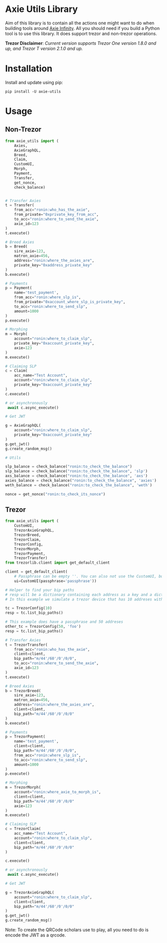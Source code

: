 # Axie Utils Library

Aim of this library is to contain all the actions one might want to do when building tools around [Axie Infinity](https://axieinfinity.com/). All you should need if you build a Python tool is to use this library.
It does support trezor and non-trezor operations.

**Trezor Disclaimer**: _Current version supports Trezor One version 1.8.0 and up, and Trezor T version 2.1.0 and up._


# Installation

Install and update using pip:

```
pip install -U axie-utils
```

# Usage

## Non-Trezor

```python
from axie_utils import (
    Axies,
    AxieGraphQL,
    Breed,
    Claim,
    CustomUI,
    Morph,
    Payment,
    Transfer,
    get_nonce,
    check_balance)


# Transfer Axies
t = Transfer(
    from_acc="ronin:who_has_the_axie",
    from_private="0xprivate_key_from_acc",
    to_acc="ronin:where_to_send_the_axie",
    axie_id=123
)
t.execute()

# Breed Axies
b = Breed(
    sire_axie=123,
    matron_axie=456,
    address="ronin:where_the_axies_are",
    private_key="0xaddress_private_key"
)
b.execute()

# Payments
p = Payment(
    name='test_payment',
    from_acc="ronin:where_slp_is",
    from_private="0xaccount_where_slp_is_private_key",
    to_acc="ronin:where_to_send_slp",
    amount=1000
)
p.execute()

# Morphing
m = Morph(
    account="ronin:where_to_claim_slp",
    private_key="0xaccount_private_key",
    axie=123
)
m.execute()

# Claiming SLP
c = Claim(
    acc_name="Test Account",
    account="ronin:where_to_claim_slp",
    private_key="0xaccount_private_key"
)
c.execute()

# or asynchronously
 await c.async_execute()

# Get JWT

g = AxieGraphQL(
    account="ronin:where_to_claim_slp",
    private_key="0xaccount_private_key"
)
g.get_jwt()
g.create_random_msg()

# Utils

slp_balance = check_balance("ronin:to_check_the_balance")
slp_balance = check_balance("ronin:to_check_the_balance", 'slp')
axs_balance = check_balance("ronin:to_check_the_balance", 'axs')
axies_balance = check_balance("ronin:to_check_the_balance", 'axies')
weth_balance = check_balance("ronin:to_check_the_balance", 'weth')

nonce = get_nonce("ronin:to_check_its_nonce")
```

## Trezor

```python
from axie_utils import (
    CustomUI,
    TrezorAxieGraphQL,
    TrezorBreed,
    TrezorClaim,
    TrezorConfig,
    TrezorMorph,
    TrezorPayment,
    TrezorTransfer)
from trezorlib.client import get_default_client

client = get_default_client(
    # Passphrase can be empty ''. You can also not use the CustomUI, but it will ask the user for the passphrase later on
    ui=CustomUI(passphrase='passphrase'))

# Helper to find your bip paths
# resp will be a dictionary containing each address as a key and a dictionary with "bip_path" and "passphrase" as value
# In this example we simulate a trezor device that has 10 addreses with no passphrase

tc = TrezorConfig(10)
resp = tc.list_bip_paths()

# This example does have a passphrase and 50 addreses
other_tc = TrezorConfig(50, 'foo')
resp = tc.list_bip_paths()

# Transfer Axies
t = TrezorTransfer(
    from_acc="ronin:who_has_the_axie",
    client=client,
    bip_path="m/44'/60'/0'/0/0",
    to_acc="ronin:where_to_send_the_axie",
    axie_id=123
)
t.execute()

# Breed Axies
b = TrezorBreed(
    sire_axie=123,
    matron_axie=456,
    address="ronin:where_the_axies_are",
    client=client,
    bip_path="m/44'/60'/0'/0/0"
)
b.execute()

# Payments
p = TrezorPayment(
    name='test_payment',
    client=client,
    bip_path="m/44'/60'/0'/0/0",
    from_acc="ronin:where_slp_is",
    to_acc="ronin:where_to_send_slp",
    amount=1000
)
p.execute()

# Morphing
m = TrezorMorph(
    account="ronin:where_axie_to_morph_is",
    client=client,
    bip_path="m/44'/60'/0'/0/0"
    axie=123
)
m.execute()

# Claiming SLP
c = TrezorClaim(
    acc_name="Test Account",
    account="ronin:where_to_claim_slp",
    client=client,
    bip_path="m/44'/60'/0'/0/0"
)

c.execute()

# or asynchronously
 await c.async_execute()

# Get JWT

g = TrezorAxieGraphQL(
    account="ronin:where_to_claim_slp",
    client=client,
    bip_path="m/44'/60'/0'/0/0"
)
g.get_jwt()
g.create_random_msg()
```

Note: To create the QRCode scholars use to play, all you need to do is encode the JWT as a qrcode.
